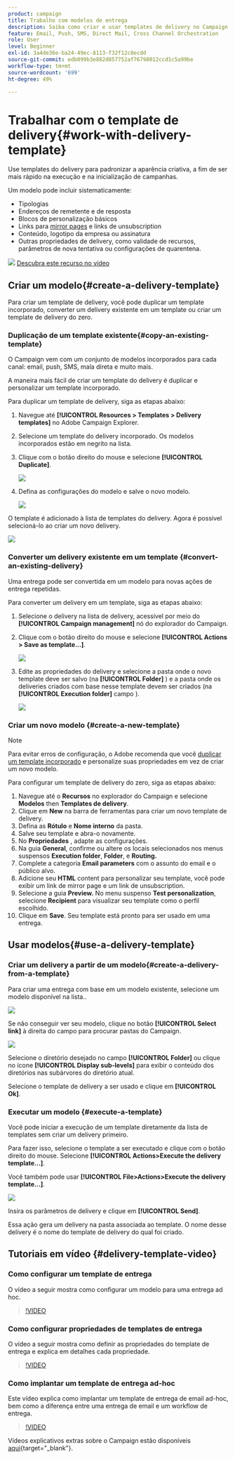 ```yaml
---
product: campaign
title: Trabalho com modelos de entrega
description: Saiba como criar e usar templates de delivery no Campaign
feature: Email, Push, SMS, Direct Mail, Cross Channel Orchestration
role: User
level: Beginner
exl-id: 3a4de36e-ba24-49ec-8113-f32f12c8ecdd
source-git-commit: edb099b3e882d857752af76798012ccd1c5a99be
workflow-type: tm+mt
source-wordcount: '699'
ht-degree: 49%

---
```


# Trabalhar com o template de delivery{#work-with-delivery-template}

Use templates do delivery para padronizar a aparência criativa, a fim de ser mais rápido na execução e na inicialização de campanhas.

Um modelo pode incluir sistematicamente:

* Tipologias
* Endereços de remetente e de resposta
* Blocos de personalização básicos
* Links para [mirror pages](../send/mirror-page.md) e links de unsubscription
* Conteúdo, logotipo da empresa ou assinatura
* Outras propriedades de delivery, como validade de recursos, parâmetros de nova tentativa ou configurações de quarentena.

![](assets/do-not-localize/how-to-video.png) [Descubra este recurso no vídeo](#delivery-template-video)


## Criar um modelo{#create-a-delivery-template}

Para criar um template de delivery, você pode duplicar um template incorporado, converter um delivery existente em um template ou criar um template de delivery do zero.

### Duplicação de um template existente{#copy-an-existing-template}

O Campaign vem com um conjunto de modelos incorporados para cada canal: email, push, SMS, mala direta e muito mais.

A maneira mais fácil de criar um template do delivery é duplicar e personalizar um template incorporado.

Para duplicar um template de delivery, siga as etapas abaixo:

1. Navegue até **[!UICONTROL Resources > Templates > Delivery templates]** no Adobe Campaign Explorer.
1. Selecione um template do delivery incorporado. Os modelos incorporados estão em negrito na lista.
1. Clique com o botão direito do mouse e selecione **[!UICONTROL Duplicate]**.

   ![](assets/duplicate-built-in-template.png)

1. Defina as configurações do modelo e salve o novo modelo.

   ![](assets/delivery-template-new.png)

O template é adicionado à lista de templates do delivery. Agora é possível selecioná-lo ao criar um novo delivery.

![](assets/select-the-new-template.png)

### Converter um delivery existente em um template {#convert-an-existing-delivery}

Uma entrega pode ser convertida em um modelo para novas ações de entrega repetidas.

Para converter um delivery em um template, siga as etapas abaixo:

1. Selecione o delivery na lista de delivery, acessível por meio do **[!UICONTROL Campaign management]** nó do explorador do Campaign.

1. Clique com o botão direito do mouse e selecione **[!UICONTROL Actions > Save as template...]**.

   ![](assets/save-as-template.png)

1. Edite as propriedades do delivery e selecione a pasta onde o novo template deve ser salvo (na **[!UICONTROL Folder]** ) e a pasta onde os deliveries criados com base nesse template devem ser criados (na **[!UICONTROL Execution folder]** campo ).

   ![](assets/template-select-folders.png)

### Criar um novo modelo {#create-a-new-template}

>[!NOTE]
>
>Para evitar erros de configuração, o Adobe recomenda que você [duplicar um template incorporado](#copy-an-existing-template) e personalize suas propriedades em vez de criar um novo modelo.

Para configurar um template de delivery do zero, siga as etapas abaixo:

1. Navegue até o **Recursos** no explorador do Campaign e selecione **Modelos** then **Templates de delivery**.
1. Clique em **New** na barra de ferramentas para criar um novo template de delivery.
1. Defina as **Rótulo** e **Nome interno** da pasta.
1. Salve seu template e abra-o novamente.
1. No **Propriedades** , adapte as configurações.
1. Na guia **General**, confirme ou altere os locais selecionados nos menus suspensos **Execution folder**, **Folder**, e **Routing.**
1. Complete a categoria **Email parameters** com o assunto do email e o público alvo.
1. Adicione seu **HTML** content para personalizar seu template, você pode exibir um link de mirror page e um link de unsubscription.[](../send/mirror-page.md)
1. Selecione a guia **Preview.** No menu suspenso **Test personalization**, selecione **Recipient** para visualizar seu template como o perfil escolhido.
1. Clique em **Save**. Seu template está pronto para ser usado em uma entrega.


## Usar modelos{#use-a-delivery-template}

### Criar um delivery a partir de um modelo{#create-a-delivery-from-a-template}

Para criar uma entrega com base em um modelo existente, selecione um modelo disponível na lista..

![](assets/select-the-new-template.png)

Se não conseguir ver seu modelo, clique no botão **[!UICONTROL Select link]** à direita do campo para procurar pastas do Campaign.

![](assets/browse-templates.png)

Selecione o diretório desejado no campo **[!UICONTROL Folder]** ou clique no ícone **[!UICONTROL Display sub-levels]** para exibir o conteúdo dos diretórios nas subárvores do diretório atual.

Selecione o template de delivery a ser usado e clique em **[!UICONTROL Ok]**.

### Executar um modelo {#execute-a-template}

Você pode iniciar a execução de um template diretamente da lista de templates sem criar um delivery primeiro.

Para fazer isso, selecione o template a ser executado e clique com o botão direito do mouse. Selecione **[!UICONTROL Actions>Execute the delivery template...]**.

Você também pode usar **[!UICONTROL File>Actions>Execute the delivery template...]**.

![](assets/execute-delivery-template.png)

Insira os parâmetros de delivery e clique em **[!UICONTROL Send]**.

Essa ação gera um delivery na pasta associada ao template. O nome desse delivery é o nome do template de delivery do qual foi criado.


## Tutoriais em vídeo {#delivery-template-video}

### Como configurar um template de entrega

O vídeo a seguir mostra como configurar um modelo para uma entrega ad hoc.

>[!VIDEO](https://video.tv.adobe.com/v/342082?quality=12)

### Como configurar propriedades de templates de entrega

O vídeo a seguir mostra como definir as propriedades do template de entrega e explica em detalhes cada propriedade.

>[!VIDEO](https://video.tv.adobe.com/v/338969?quality=12)

### Como implantar um template de entrega ad-hoc

Este vídeo explica como implantar um template de entrega de email ad-hoc, bem como a diferença entre uma entrega de email e um workflow de entrega.

>[!VIDEO](https://video.tv.adobe.com/v/338965?quality=12)

Vídeos explicativos extras sobre o Campaign estão disponíveis [aqui](https://experienceleague.adobe.com/docs/campaign-learn/tutorials/getting-started/introduction-to-adobe-campaign.html){target="_blank"}.
